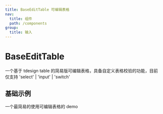 ```yaml
---
title: BaseEditTable 可编辑表格
nav:
  title: 组件
  path: /components
group:
  title: 输入
---
```


# BaseEditTable

一个基于 tdesign table 的简易版可编辑表格，具备自定义表格校验的功能，目前仅支持 'select' | 'input' | 'switch'

## 基础示例

一个最简易的使用可编辑表格的 demo

<code src="./_example/base.tsx" />

<API src='./'></API>
